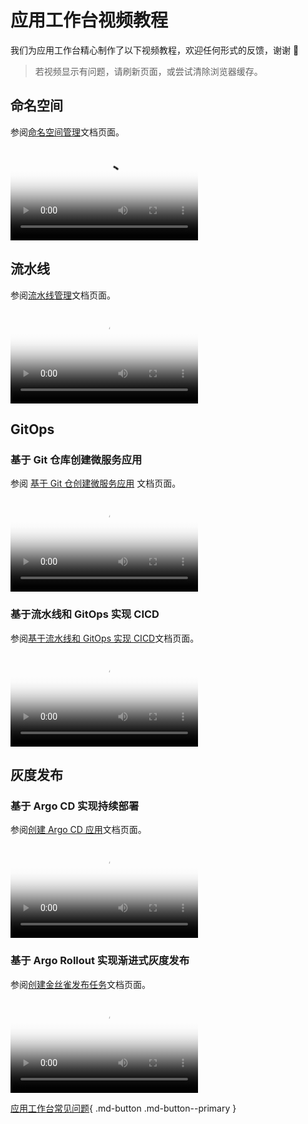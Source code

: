 # 应用工作台视频教程

我们为应用工作台精心制作了以下视频教程，欢迎任何形式的反馈，谢谢 🙏

> 若视频显示有问题，请刷新页面，或尝试清除浏览器缓存。

## 命名空间

参阅[命名空间管理](../amamba/user-guide/namespace/namespace.md)文档页面。

<div class="responsive-video-container">
<video controls src="https://harbor-test2.cn-sh2.ufileos.com/docs/videos/create-ns.mp4" preload="metadata" poster="../images/amamba-ns.png"></video>
</div>

## 流水线

参阅[流水线管理](../amamba/user-guide/pipeline/create/custom.md)文档页面。

<div class="responsive-video-container">
<video controls src="https://harbor-test2.cn-sh2.ufileos.com/docs/videos/create-pipeline.mp4" preload="metadata" poster="../images/amamba-pipeline.png"></video>
</div>

## GitOps

### 基于 Git 仓库创建微服务应用

参阅 [基于 Git 仓创建微服务应用](../amamba/user-guide/wizard/create-app-git.md) 文档页面。

<div class="responsive-video-container">
<video controls src="https://harbor-test2.cn-sh2.ufileos.com/docs/videos/createservice-gitrepo.mp4" preload="metadata" poster="../images/amamba-git.png"></video>
</div>

### 基于流水线和 GitOps 实现 CICD

参阅[基于流水线和 GitOps 实现 CICD](../amamba/quickstart/argocd-jenkins.md)文档页面。

<div class="responsive-video-container">
<video controls src="https://harbor-test2.cn-sh2.ufileos.com/docs/videos/amamba-cicd.mp4" preload="metadata" poster="../images/amamba-cicd.png"></video>
</div>

## 灰度发布

### 基于 Argo CD 实现持续部署

参阅[创建 Argo CD 应用](../amamba/user-guide/gitops/create-argo-cd.md)文档页面。

<div class="responsive-video-container">
<video controls src="https://harbor-test2.cn-sh2.ufileos.com/docs/videos/gitops.mp4" preload="metadata" poster="../images/amamba-gitops.png"></video>
</div>

### 基于 Argo Rollout 实现渐进式灰度发布

参阅[创建金丝雀发布任务](../amamba/user-guide/release/canary.md)文档页面。

<div class="responsive-video-container">
<video controls src="https://harbor-test2.cn-sh2.ufileos.com/docs/videos/canary.mp4" preload="metadata" poster="../images/amamba-canary.png"></video>
</div>

[应用工作台常见问题](../amamba/intro/faq.md){ .md-button .md-button--primary }
